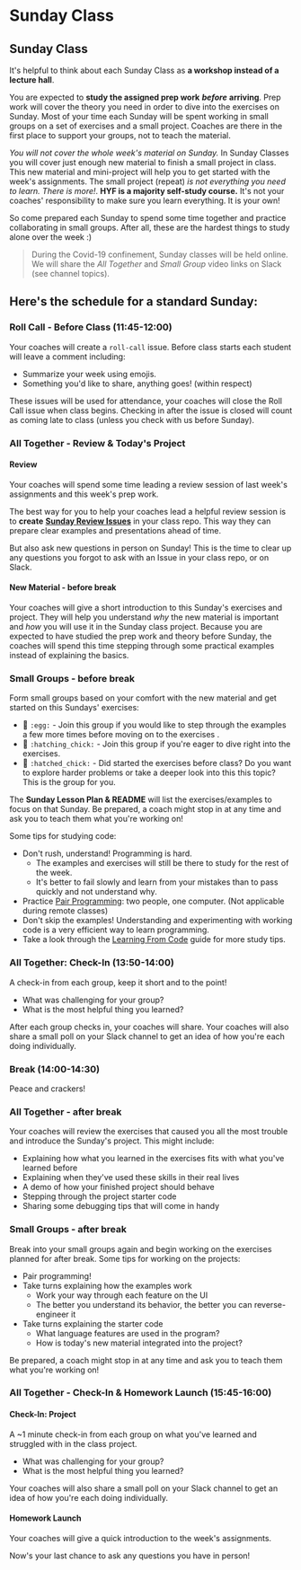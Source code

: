 # Sunday Class

## Sunday Class

It's helpful to think about each Sunday Class as **a workshop instead of a lecture hall**.

You are expected to **study the assigned prep work** _**before**_ **arriving**. Prep work will cover the theory you need in order to dive into the exercises on Sunday. Most of your time each Sunday will be spent working in small groups on a set of exercises and a small project. Coaches are there in the first place to support your groups, not to teach the material.

_You will not cover the whole week's material on Sunday._ In Sunday Classes you will cover just enough new material to finish a small project in class. This new material and mini-project will help you to get started with the week's assignments. The small project \(repeat\) _is not everything you need to learn. There is more!_. **HYF is a majority self-study course.** It's not your coaches' responsibility to make sure you learn everything. It is your own!

So come prepared each Sunday to spend some time together and practice collaborating in small groups. After all, these are the hardest things to study alone over the week :\)

> During the Covid-19 confinement, Sunday classes will be held online. We will share the _All Together_ and _Small Group_ video links on Slack \(see channel topics\).

## Here's the schedule for a standard Sunday:

### Roll Call - Before Class \(11:45-12:00\)

Your coaches will create a `roll-call` issue. Before class starts each student will leave a comment including:

* Summarize your week using emojis.
* Something you'd like to share, anything goes! \(within respect\)

These issues will be used for attendance, your coaches will close the Roll Call issue when class begins. Checking in after the issue is closed will count as coming late to class \(unless you check with us before Sunday\).

### All Together - Review & Today's Project

#### Review

Your coaches will spend some time leading a review session of last week's assignments and this week's prep work.

The best way for you to help your coaches lead a helpful review session is to **create** [**Sunday Review Issues**](https://home.hackyourfuture.be/students/asking-for-help) in your class repo. This way they can prepare clear examples and presentations ahead of time.

But also ask new questions in person on Sunday! This is the time to clear up any questions you forgot to ask with an Issue in your class repo, or on Slack.

#### New Material - before break

Your coaches will give a short introduction to this Sunday's exercises and project. They will help you understand _why_ the new material is important and _how_ you will use it in the Sunday class project. Because you are expected to have studied the prep work and theory before Sunday, the coaches will spend this time stepping through some practical examples instead of explaining the basics.

### Small Groups - before break

Form small groups based on your comfort with the new material and get started on this Sundays' exercises:

* 🥚 `:egg:` - Join this group if you would like to step through the examples a few more times before moving on to the exercises .
* 🐣 `:hatching_chick:` - Join this group if you're eager to dive right into the exercises.
* 🐥 `:hatched_chick:` - Did started the exercises before class? Do you want to explore harder problems or take a deeper look into this this topic? This is the group for you.

The **Sunday Lesson Plan & README** will list the exercises/examples to focus on that Sunday. Be prepared, a coach might stop in at any time and ask you to teach them what you're working on!

Some tips for studying code:

* Don't rush, understand! Programming is hard.
  * The examples and exercises will still be there to study for the rest of the week.
  * It's better to fail slowly and learn from your mistakes than to pass quickly and not understand why.
* Practice [Pair Programming](https://home.hackyourfuture.be/students/pair-programming): two people, one computer. \(Not applicable during remote classes\)
* Don't skip the examples! Understanding and experimenting with working code is a very efficient way to learn programming.
* Take a look through the [Learning From Code](https://home.hackyourfuture.be/students/learning-from-code) guide for more study tips.

### All Together: Check-In \(13:50-14:00\)

A check-in from each group, keep it short and to the point!

* What was challenging for your group?
* What is the most helpful thing you learned?

After each group checks in, your coaches will share. Your coaches will also share a small poll on your Slack channel to get an idea of how you're each doing individually.

### Break \(14:00-14:30\)

Peace and crackers!

### All Together - after break

Your coaches will review the exercises that caused you all the most trouble and introduce the Sunday's project. This might include:

* Explaining how what you learned in the exercises fits with what you've learned before
* Explaining when they've used these skills in their real lives
* A demo of how your finished project should behave
* Stepping through the project starter code
* Sharing some debugging tips that will come in handy

### Small Groups - after break

Break into your small groups again and begin working on the exercises planned for after break. Some tips for working on the projects:

* Pair programming!
* Take turns explaining how the examples work
  * Work your way through each feature on the UI
  * The better you understand its behavior, the better you can reverse-engineer it
* Take turns explaining the starter code
  * What language features are used in the program?
  * How is today's new material integrated into the project?

Be prepared, a coach might stop in at any time and ask you to teach them what you're working on!

### All Together - Check-In & Homework Launch \(15:45-16:00\)

#### Check-In: Project

A ~1 minute check-in from each group on what you've learned and struggled with in the class project.

* What was challenging for your group?
* What is the most helpful thing you learned?

Your coaches will also share a small poll on your Slack channel to get an idea of how you're each doing individually.

#### Homework Launch

Your coaches will give a quick introduction to the week's assignments.

Now's your last chance to ask any questions you have in person!

